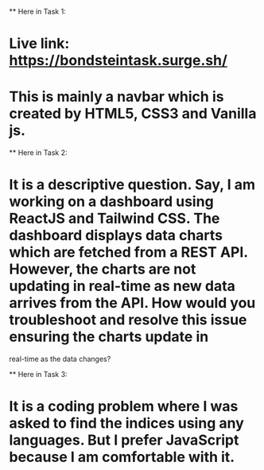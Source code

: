** Here in Task 1:
# Live link: https://bondsteintask.surge.sh/
# This is mainly a navbar which is created by HTML5, CSS3 and Vanilla js. 

** Here in Task 2:
# It is a descriptive question. Say, I am working on a dashboard using ReactJS and Tailwind CSS. The dashboard displays data charts which are fetched from a REST API. However, the charts are not updating in real-time as new data arrives from the API. How would you troubleshoot and resolve this issue ensuring the charts update in
real-time as the data changes? 

** Here in Task 3:
# It is a coding problem where I was asked to find the indices using any languages. But I prefer JavaScript because I am comfortable with it.
